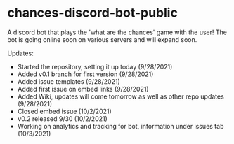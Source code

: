 # chances-discord-bot-public
A discord bot that plays the 'what are the chances' game with the user! The bot is going online soon on various servers and will expand soon.

Updates:

- Started the repository, setting it up today (9/28/2021)
- Added v0.1 branch for first version (9/28/2021)
- Added issue templates (9/28/2021)
- Added first issue on embed links (9/28/2021)
- Added Wiki, updates will come tomorrow as well as other repo updates (9/28/2021)
- Closed embed issue (10/2/2021)
- v0.2 released 9/30 (10/2/2021)
- Working on analytics and tracking for bot, information under issues tab (10/3/2021)
